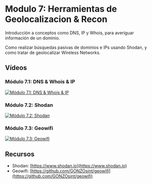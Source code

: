 # Modulo 7: Herramientas de Geolocalizacion & Recon

Introducción a conceptos como DNS, IP y Whois, para averiguar información de un dominio. 

Como realizar búsquedas pasivas de dominios e IPs usando Shodan, y como tratar de geolocalizar Wireless Networks.

## Vídeos

### Módulo 7.1: DNS & Whois & IP

[![Módulo 7.1: DNS & Whois & IP](https://img.youtube.com/vi/aNFYGw8xJPM/0.jpg)](https://www.youtube.com/watch?v=aNFYGw8xJPM)

### Módulo 7.2: Shodan

[![Módulo 7.2: Shodan](https://img.youtube.com/vi/JRkKh91VovI/0.jpg)](https://www.youtube.com/watch?v=JRkKh91VovI)

### Módulo 7.3: Geowifi

[![Módulo 7.3: Geowifi](https://img.youtube.com/vi/Z-C2N8LavKY/0.jpg)](https://www.youtube.com/watch?v=Z-C2N8LavKY)

## Recursos

- Shodan: [https://www.shodan.io](https://www.shodan.io)
- Geowifi: [https://github.com/GONZOsint/geowifi](https://github.com/GONZOsint/geowifi)
